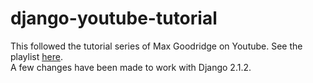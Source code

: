 # django-youtube-tutorial

This followed the tutorial series of Max Goodridge on Youtube.
See the playlist [here](https://www.youtube.com/playlist?list=PLw02n0FEB3E3VSHjyYMcFadtQORvl1Ssj).  
A few changes have been made to work with Django 2.1.2.
